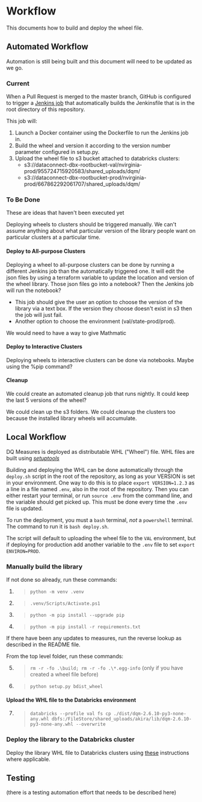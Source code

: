 # Workflow

This documents how to build and deploy the wheel file.

## Automated Workflow

Automation is still being built and this document will need to be updated as we go.

### Current

When a Pull Request is merged to the master branch, GitHub is configured to trigger a [Jenkins job](https://jenkins.macbisdw.cmscloud.local/job/build-and-deploy-dq-measures-python/) that automatically builds the Jenkinsfile that is in the root directory of this repository.

This job will:

1. Launch a Docker container using the Dockerfile to run the Jenkins job in.
1. Build the wheel and version it according to the version number parameter configured in setup.py.
1. Upload the wheel file to s3 bucket attached to databricks clusters:
    - s3://dataconnect-dbx-rootbucket-val/nvirginia-prod/955724715920583/shared_uploads/dqm/
    - s3://dataconnect-dbx-rootbucket-prod/nvirginia-prod/667862292061707/shared_uploads/dqm/

### To Be Done

These are ideas that haven't been executed yet

Deploying wheels to clusters should be triggered manually. We can't assume anything about what particular version of the library people want on particular clusters at a particular time.

#### Deploy to All-purpose Clusters

Deploying a wheel to all-purpose clusters can be done by running a different Jenkins job than the automatically triggered one. It will edit the json files by using a terraform variable to update the location and version of the wheel library. Those json files go into a notebook? Then the Jenkins job will run the notebook?

- This job should give the user an option to choose the version of the library via a text box. If the version they choose doesn't exist in s3 then the job will just fail.
- Another option to choose the environment (val/state-prod/prod).

We would need to have a way to give Mathmatic

#### Deploy to Interactive Clusters

Deploying wheels to interactive clusters can be done via notebooks. Maybe using the %pip command?

#### Cleanup

We could create an automated cleanup job that runs nightly. It could keep the last 5 versions of the wheel?

We could clean up the s3 folders.
We could cleanup the clusters too because the installed library wheels will accumulate.


## Local Workflow

DQ Measures is deployed as distributable WHL ("Wheel") file. WHL files are built using [_setuptools_](https://pypi.org/project/setuptools/)

Building and deploying the WHL can be done automatically through the `deploy.sh` script in the root of the repository, as long as your VERSION is set in your environment. One way to do this is to place `export VERSION=1.2.3` as a line in a file named `.env`, also in the root of the repository. Then you can either restart your terminal, or run `source .env` from the command line, and the variable should get picked up. This must be done every time the `.env` file is updated.

To run the deployment, you must a `bash` terminal, *not* a `powershell` terminal. The command to run it is `bash deploy.sh`.

The script will default to uploading the wheel file to the `VAL` environment, but if deploying for production add another variable to the `.env` file to set `export ENVIRON=PROD`.

### Manually build the library

If not done so already, run these commands:

1. > ```python -m venv .venv```
2. > ```.venv/Scripts/Activate.ps1```
3. > ```python -m pip install --upgrade pip```
4. > ```python -m pip install -r requirements.txt```

If there have been any updates to measures, run the reverse lookup as described in the README file.

From the top level folder, run these commands:

5. > ```rm -r -fo .\build; rm -r -fo .\*.egg-info``` (only if you have created a wheel file before)
6. > ```python setup.py bdist_wheel```

#### Upload the WHL file to the Databricks environment

7. > ```databricks --profile val fs cp ./dist/dqm-2.6.10-py3-none-any.whl dbfs:/FileStore/shared_uploads/akira/lib/dqm-2.6.10-py3-none-any.whl --overwrite```

### Deploy the library to the Databricks cluster

Deploy the library WHL file to Databricks clusters using [these](https://docs.databricks.com/libraries/cluster-libraries.html) instructions where applicable.

## Testing

(there is a testing automation effort that needs to be described here)
